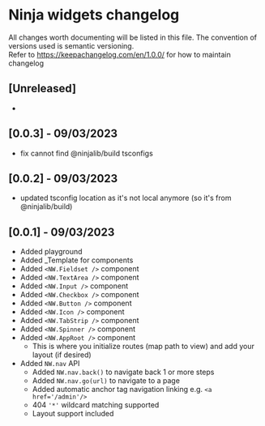 # Ninja widgets changelog

All changes worth documenting will be listed in this file. The convention of versions used is semantic versioning.<br />
Refer to https://keepachangelog.com/en/1.0.0/ for how to maintain changelog<br />

## [Unreleased]

-

## [0.0.3] - 09/03/2023

-   fix cannot find @ninjalib/build tsconfigs

## [0.0.2] - 09/03/2023

-   updated tsconfig location as it's not local anymore (so it's from @ninjalib/build)

## [0.0.1] - 09/03/2023

-   Added playground
-   Added \_Template for components
-   Added `<NW.Fieldset />` component
-   Added `<NW.TextArea />` component
-   Added `<NW.Input />` component
-   Added `<NW.Checkbox />` component
-   Added `<NW.Button />` component
-   Added `<NW.Icon />` component
-   Added `<NW.TabStrip />` component
-   Added `<NW.Spinner />` component
-   Added `<NW.AppRoot />` component
    -   This is where you initialize routes (map path to view) and add your layout (if desired)
-   Added `NW.nav` API
    -   Added `NW.nav.back()` to navigate back 1 or more steps
    -   Added `NW.nav.go(url)` to navigate to a page
    -   Added automatic anchor tag navigation linking e.g. `<a href='/admin'/>`
    -   404 `'*'` wildcard matching supported
    -   Layout support included
